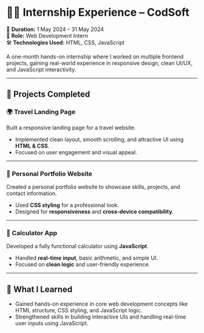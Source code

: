 # 👩‍💻 Internship Experience – CodSoft

📅 **Duration:** 1 May 2024 – 31 May 2024  
🔧 **Role:** Web Development Intern  
🛠️ **Technologies Used:** HTML, CSS, JavaScript

A one-month hands-on internship where I worked on multiple frontend projects, gaining real-world experience in responsive design, clean UI/UX, and JavaScript interactivity.

---

## 🚀 Projects Completed

### 🌍 Travel Landing Page  
Built a responsive landing page for a travel website.  
- Implemented clean layout, smooth scrolling, and attractive UI using **HTML & CSS**. 
- Focused on user engagement and visual appeal.

---

### 👤 Personal Portfolio Website  
Created a personal portfolio website to showcase skills, projects, and contact information.  
- Used **CSS styling** for a professional look.
- Designed for **responsiveness** and **cross-device compatibility**.

---

### 🧮 Calculator App  
Developed a fully functional calculator using **JavaScript**.  
- Handled **real-time input**, basic arithmetic, and simple UI. 
- Focused on **clean logic** and user-friendly experience.

---

## 🧠 What I Learned
- Gained hands-on experience in core web development concepts like HTML structure, CSS styling, and JavaScript logic.
- Strengthened skills in building interactive UIs and handling real-time user inputs using JavaScript.
